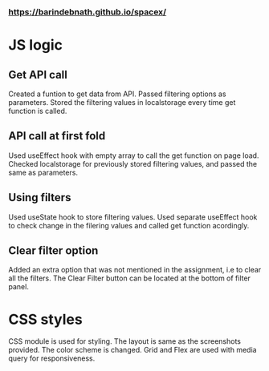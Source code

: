 ### https://barindebnath.github.io/spacex/

# JS logic

## Get API call

Created a funtion to get data from API.
Passed filtering options as parameters.
Stored the filtering values in localstorage every time get function is called.

## API call at first fold

Used useEffect hook with empty array to call the get function on page load.
Checked localstorage for previously stored filtering values, and passed the same as parameters.

## Using filters

Used useState hook to store filtering values.
Used separate useEffect hook to check change in the filering values and called get function acordingly.

## Clear filter option

Added an extra option that was not mentioned in the assignment, i.e to clear all the filters.
The Clear Filter button can be located at the bottom of filter panel.

# CSS styles

CSS module is used for styling.
The layout is same as the screenshots provided.
The color scheme is changed.
Grid and Flex are used with media query for responsiveness.
